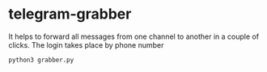 # telegram-grabber

It helps to forward all messages from one channel to another in a couple of clicks. The login takes place by phone number

```
python3 grabber.py
```
